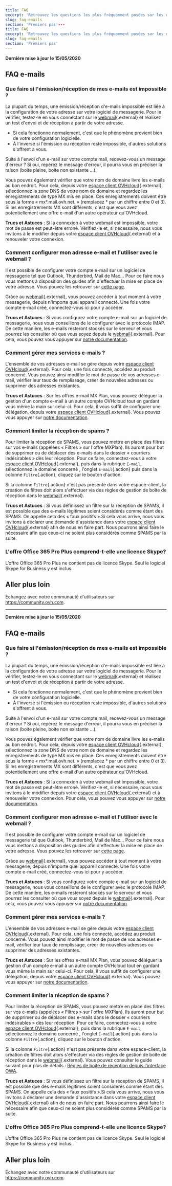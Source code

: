 ```yaml
---
title: FAQ
excerpt: 'Retrouvez les questions les plus fréquemment posées sur les e-mails OVHcloud'
slug: faq-emails
section: 'Premiers pas'---
title: FAQ
excerpt: 'Retrouvez les questions les plus fréquemment posées sur les e-mails OVHcloud'
slug: faq-emails
section: 'Premiers pas'
---
```


**Dernière mise à jour le 15/05/2020**

## FAQ e-mails

### Que faire si l'émission/réception de mes e-mails est impossible ? 

La plupart du temps, une émission/réception d'e-mails impossible est liée à la configuration de votre adresse sur votre logiciel de messagerie. Pour le vérifier, testez-le en vous connectant sur le [webmail](https://www.ovh.com/ca/fr/mail/){.external} et réalisez un test d'envoi et de réception à partir de votre adresse.

* Si cela fonctionne normalement, c'est que le phénomène provient bien de votre configuration logicielle. 
* À l'inverse si l'émission ou réception reste impossible, d'autres solutions s'offrent à vous.

Suite à l'envoi d'un e-mail sur votre compte mail, recevez-vous un message d'erreur ? Si oui, repérez le message d'erreur, il pourra vous en préciser la raison (boite pleine, boite non existante ...).

Vous pouvez également vérifier que votre nom de domaine livre les e-mails au bon endroit. Pour cela, depuis votre [espace client OVHcloud](https://ca.ovh.com/auth/?action=gotomanager){.external}, sélectionnez la zone DNS de votre nom de domaine et regardez les enregistrements de type MX mis en place. Ces enregistrements doivent être sous la forme « mx*.mail.ovh.net. » (remplacez * par un chiffre entre 0 et 3). 
Si les enregistrements MX sont différents, c'est que vous avez potentiellement une offre e-mail d'un autre opérateur qu'OVHcloud.

**Trucs et Astuces** : Si la connexion à votre webmail est impossible, votre mot de passe est peut-être erroné. Vérifiez-le et, si nécessaire, nous vous invitons à le modifier depuis votre [espace client OVHcloud](https://ca.ovh.com/auth/?action=gotomanager){.external} et à renouveler votre connexion.

### Comment configurer mon adresse e-mail et l'utiliser avec le webmail ? 

Il est possible de configurer votre compte e-mail sur un logiciel de messagerie tel que Outlook, Thunderbird, Mail de Mac... 
Pour ce faire nous vous mettons à disposition des guides afin d'effectuer la mise en place de votre adresse. Vous pouvez les retrouver sur [cette page](../).

Grâce au [webmail](https://www.ovh.com/ca/fr/mail/){.external}, vous pouvez accéder à tout moment à votre messagerie, depuis n'importe quel appareil connecté. Une fois votre compte e-mail créé, connectez-vous ici pour y accéder.

**Trucs et Astuces** : Si vous configurez votre compte e-mail sur un logiciel de messagerie, nous vous conseillons de le configurer avec le protocole IMAP. De cette manière, les e-mails resteront stockés sur le serveur et vous pourrez les consulter où que vous soyez depuis le [webmail](https://www.ovh.com/ca/fr/mail/){.external}. Pour cela, vous pouvez vous appuyer sur [notre documentation](../generalites-sur-les-emails-mutualises/).

### Comment gérer mes services e-mails ? 

L'ensemble de vos adresses e-mail se gère depuis votre [espace client OVHcloud](https://ca.ovh.com/auth/?action=gotomanager){.external}. Pour cela, une fois connecté, accédez au produit concerné. Vous pouvez ainsi modifier le mot de passe de vos adresses e-mail, vérifier leur taux de remplissage, créer de nouvelles adresses ou supprimer des adresses existantes.

**Trucs et Astuces** : Sur les offres e-mail MX Plan, vous pouvez déléguer la gestion d'un compte e-mail à un autre compte OVHcloud tout en gardant vous même la main sur celui-ci. Pour cela, il vous suffit de configurer une délégation, depuis votre [espace client OVHcloud](https://ca.ovh.com/auth/?action=gotomanager){.external}. Vous pouvez vous appuyer sur [notre documentation](../deleguer-gestion-emails-autre-identifiant/). 

### Comment limiter la réception de spams ? 

Pour limiter la réception de SPAMS, vous pouvez mettre en place des filtres sur vos e-mails (appelées « Filtres » sur l'offre MXPlan). Ils auront pour but de supprimer ou de déplacer des e-mails dans le dossier « courriers indésirables » dès leur réception. 
Pour ce faire, connectez-vous à votre [espace client OVHcloud](https://ca.ovh.com/auth/?action=gotomanager){.external}, puis dans la rubrique `E-mail`, sélectionnez le domaine concerné , l'onglet `E-mail`{.action} puis dans la colonne `Filtre`{.action}, cliquez sur le bouton d'action.

Si la colonne `Filtre`{.action} n'est pas présente dans votre espace-client, la création de filtres doit alors s'effectuer via des règles de gestion de boîte de réception dans le [webmail](https://www.ovh.com/ca/fr/mail/){.external}. 

**Trucs et Astuces** : Si vous définissez un filtre sur la réception de SPAMS, il est possible que des e-mails légitimes soient considérés comme étant des SPAMS. On appelle cela des « faux positifs ».Si cela vous arrive, nous vous invitons à déclarer une demande d'assistance dans votre [espace client OVHcloud](https://ca.ovh.com/auth/?action=gotomanager){.external} afin de nous en faire part. Nous pourrons ainsi faire le nécessaire afin que ceux-ci ne soient plus considérés comme SPAMS par la suite.

### L'offre Office 365 Pro Plus comprend-t-elle une licence Skype? 

L’offre Office 365 Pro Plus ne contient pas de licence Skype. Seul le logiciel Skype for Business y est inclus. 

## Aller plus loin

Échangez avec notre communauté d'utilisateurs sur <https://community.ovh.com>.

---

**Dernière mise à jour le 15/05/2020**

## FAQ e-mails

### Que faire si l'émission/réception de mes e-mails est impossible ? 

La plupart du temps, une émission/réception d'e-mails impossible est liée à la configuration de votre adresse sur votre logiciel de messagerie. Pour le vérifier, testez-le en vous connectant sur le [webmail](https://www.ovh.com/ca/fr/mail/){.external} et réalisez un test d'envoi et de réception à partir de votre adresse.

* Si cela fonctionne normalement, c'est que le phénomène provient bien de votre configuration logicielle. 
* À l'inverse si l'émission ou réception reste impossible, d'autres solutions s'offrent à vous.

Suite à l'envoi d'un e-mail sur votre compte mail, recevez-vous un message d'erreur ? Si oui, repérez le message d'erreur, il pourra vous en préciser la raison (boite pleine, boite non existante ...).

Vous pouvez également vérifier que votre nom de domaine livre les e-mails au bon endroit. Pour cela, depuis votre [espace client OVHcloud](https://ca.ovh.com/auth/?action=gotomanager){.external}, sélectionnez la zone DNS de votre nom de domaine et regardez les enregistrements de type MX mis en place. Ces enregistrements doivent être sous la forme « mx*.mail.ovh.net. » (remplacez * par un chiffre entre 0 et 3). 
Si les enregistrements MX sont différents, c'est que vous avez potentiellement une offre e-mail d'un autre opérateur qu'OVHcloud.

**Trucs et Astuces** : Si la connexion à votre webmail est impossible, votre mot de passe est peut-être erroné. Vérifiez-le et, si nécessaire, nous vous invitons à le modifier depuis votre [espace client OVHcloud](https://ca.ovh.com/auth/?action=gotomanager){.external} et à renouveler votre connexion. Pour cela, vous pouvez vous appuyer sur [notre documentation](../utilisation-avancee-des-e-mails/).

### Comment configurer mon adresse e-mail et l'utiliser avec le webmail ? 

Il est possible de configurer votre compte e-mail sur un logiciel de messagerie tel que Outlook, Thunderbird, Mail de Mac... 
Pour ce faire nous vous mettons à disposition des guides afin d'effectuer la mise en place de votre adresse. Vous pouvez les retrouver sur [cette page](../).

Grâce au [webmail](https://www.ovh.com/ca/fr/mail/){.external}, vous pouvez accéder à tout moment à votre messagerie, depuis n'importe quel appareil connecté. Une fois votre compte e-mail créé, connectez-vous ici pour y accéder.

**Trucs et Astuces** : Si vous configurez votre compte e-mail sur un logiciel de messagerie, nous vous conseillons de le configurer avec le protocole IMAP. De cette manière, les e-mails resteront stockés sur le serveur et vous pourrez les consulter où que vous soyez depuis le [webmail](https://www.ovh.com/ca/fr/mail/){.external}. Pour cela, vous pouvez vous appuyer sur [notre documentation](../generalites-sur-les-emails-mutualises/).

### Comment gérer mes services e-mails ? 

L'ensemble de vos adresses e-mail se gère depuis votre [espace client OVHcloud](https://ca.ovh.com/auth/?action=gotomanager){.external}. Pour cela, une fois connecté, accédez au produit concerné. Vous pouvez ainsi modifier le mot de passe de vos adresses e-mail, vérifier leur taux de remplissage, créer de nouvelles adresses ou supprimer des adresses existantes.

**Trucs et Astuces** : Sur les offres e-mail MX Plan, vous pouvez déléguer la gestion d'un compte e-mail à un autre compte OVHcloud tout en gardant vous même la main sur celui-ci. Pour cela, il vous suffit de configurer une délégation, depuis votre [espace client OVHcloud](https://ca.ovh.com/auth/?action=gotomanager){.external}. Vous pouvez vous appuyer sur [notre documentation](../deleguer-gestion-emails-autre-identifiant/). 

### Comment limiter la réception de spams ? 

Pour limiter la réception de SPAMS, vous pouvez mettre en place des filtres sur vos e-mails (appelées « Filtres » sur l'offre MXPlan). Ils auront pour but de supprimer ou de déplacer des e-mails dans le dossier « courriers indésirables » dès leur réception. 
Pour ce faire, connectez-vous à votre [espace client OVHcloud](https://ca.ovh.com/auth/?action=gotomanager){.external}, puis dans la rubrique `E-mail`, sélectionnez le domaine concerné , l'onglet `E-mail`{.action} puis dans la colonne `Filtre`{.action}, cliquez sur le bouton d'action.

Si la colonne `Filtre`{.action} n'est pas présente dans votre espace-client, la création de filtres doit alors s'effectuer via des règles de gestion de boîte de réception dans le [webmail](https://www.ovh.com/ca/fr/mail/){.external}. Vous pouvez consulter le guide suivant pour plus de détails : [Règles de boîte de réception depuis l'interface OWA](../../microsoft-collaborative-solutions/regles-boite-de-reception-owa/#exemple-2-filtrer-les-e-mails-indesirables-spam).

**Trucs et Astuces** : Si vous définissez un filtre sur la réception de SPAMS, il est possible que des e-mails légitimes soient considérés comme étant des SPAMS. On appelle cela des « faux positifs ».Si cela vous arrive, nous vous invitons à déclarer une demande d'assistance dans votre [espace client OVHcloud](https://ca.ovh.com/auth/?action=gotomanager){.external} afin de nous en faire part. Nous pourrons ainsi faire le nécessaire afin que ceux-ci ne soient plus considérés comme SPAMS par la suite.

### L'offre Office 365 Pro Plus comprend-t-elle une licence Skype? 

L’offre Office 365 Pro Plus ne contient pas de licence Skype. Seul le logiciel Skype for Business y est inclus. 

## Aller plus loin

Échangez avec notre communauté d'utilisateurs sur <https://community.ovh.com>.
